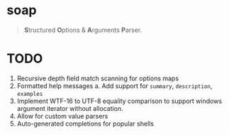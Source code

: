 # soap

> **S**tructured **O**ptions & **A**rguments **P**arser.

# TODO

1. Recursive depth field match scanning for options maps
2. Formatted help messages
  a. Add support for `summary`, `description`, `examples`
3. Implement WTF-16 to UTF-8 equality comparison to support windows argument
   iterator without allocation.
4. Allow for custom value parsers
5. Auto-generated completions for popular shells

